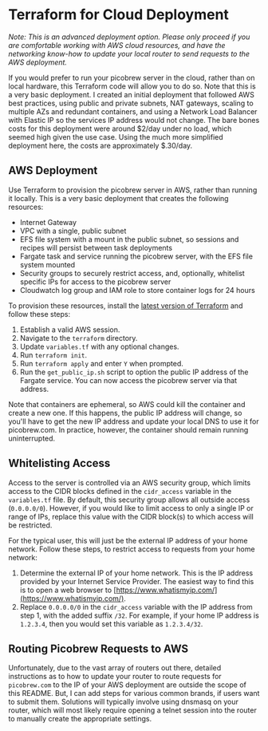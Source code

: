 # Terraform for Cloud Deployment

*Note: This is an advanced deployment option. Please only proceed if you are comfortable working with AWS cloud resources, and have the networking know-how to update your local router to send requests to the AWS deployment.*

If you would prefer to run your picobrew server in the cloud, rather than on local hardware, this Terraform code will allow you to do so. Note that this is a very basic deployment. I created an initial deployment that followed AWS best practices, using public and private subnets, NAT gateways, scaling to multiple AZs and redundant containers, and using a Network Load Balancer with Elastic IP so the services IP address would not change. The bare bones costs for this deployment were around $2/day under no load, which seemed high given the use case. Using the much more simplified deployment here, the costs are approximately $.30/day.

## AWS Deployment

Use Terraform to provision the picobrew server in AWS, rather than running it locally. This is a very basic deployment that creates the following resources:

* Internet Gateway
* VPC with a single, public subnet
* EFS file system with a mount in the public subnet, so sessions and recipes will persist between task deployments
* Fargate task and service running the picobrew server, with the EFS file system mounted
* Security groups to securely restrict access, and, optionally, whitelist specific IPs for access to the picobrew server
* Cloudwatch log group and IAM role to store container logs for 24 hours

To provision these resources, install the [latest version of Terraform](https://www.terraform.io/downloads.html) and follow these steps:

1. Establish a valid AWS session.
2. Navigate to the `terraform` directory.
3. Update `variables.tf` with any optional changes.
4. Run `terraform init`.
5. Run `terraform apply` and enter `Y` when prompted.
6. Run the `get_public_ip.sh` script to option the public IP address of the Fargate service. You can now access the picobrew server via that address.

Note that containers are ephemeral, so AWS could kill the container and create a new one. If this happens, the public IP address will change, so you'll have to get the new IP address and update your local DNS to use it for picobrew.com. In practice, however, the container should remain running uninterrupted.

## Whitelisting Access

Access to the server is controlled via an AWS security group, which limits access to the CIDR blocks defined in the `cidr_access` variable in the `variables.tf` file. By default, this security group allows all outside access (`0.0.0.0/0`). However, if you would like to limit access to only a single IP or range of IPs, replace this value with the CIDR block(s) to which access will be restricted.

For the typical user, this will just be the external IP address of your home network. Follow these steps, to restrict access to requests from your home network:

1. Determine the external IP of your home network. This is the IP address provided by your Internet Service Provider. The easiest way to find this is to open a web browser to [https://www.whatismyip.com/](https://www.whatismyip.com/).
2. Replace `0.0.0.0/0` in the `cidr_access` variable with the IP address from step 1, with the added suffix `/32`. For example, if your home IP address is `1.2.3.4`, then you would set this variable as `1.2.3.4/32`.

## Routing Picobrew Requests to AWS

Unfortunately, due to the vast array of routers out there, detailed instructions as to how to update your router to route requests for `picobrew.com` to the IP of your AWS deployment are outside the scope of this README. But, I can add steps for various common brands, if users want to submit them. Solutions will typically involve using dnsmasq on your router, which will most likely require opening a telnet session into the router to manually create the appropriate settings.
